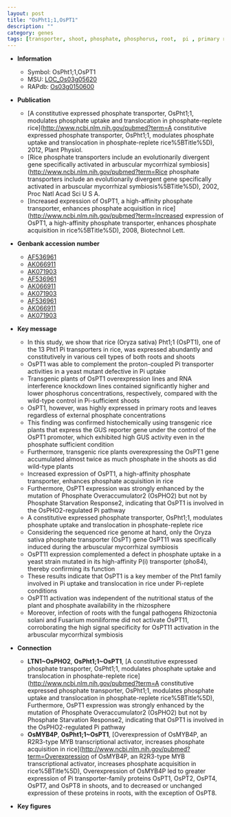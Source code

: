 ```yaml
---
layout: post
title: "OsPht1;1,OsPT1"
description: ""
category: genes
tags: [transporter, shoot, phosphate, phosphorus, root,  pi , primary root]
---
```


* **Information**  
    + Symbol: OsPht1;1,OsPT1  
    + MSU: [LOC_Os03g05620](http://rice.plantbiology.msu.edu/cgi-bin/ORF_infopage.cgi?orf=LOC_Os03g05620)  
    + RAPdb: [Os03g0150600](http://rapdb.dna.affrc.go.jp/viewer/gbrowse_details/irgsp1?name=Os03g0150600)  

* **Publication**  
    + [A constitutive expressed phosphate transporter, OsPht1;1, modulates phosphate uptake and translocation in phosphate-replete rice](http://www.ncbi.nlm.nih.gov/pubmed?term=A constitutive expressed phosphate transporter, OsPht1;1, modulates phosphate uptake and translocation in phosphate-replete rice%5BTitle%5D), 2012, Plant Physiol.
    + [Rice phosphate transporters include an evolutionarily divergent gene specifically activated in arbuscular mycorrhizal symbiosis](http://www.ncbi.nlm.nih.gov/pubmed?term=Rice phosphate transporters include an evolutionarily divergent gene specifically activated in arbuscular mycorrhizal symbiosis%5BTitle%5D), 2002, Proc Natl Acad Sci U S A.
    + [Increased expression of OsPT1, a high-affinity phosphate transporter, enhances phosphate acquisition in rice](http://www.ncbi.nlm.nih.gov/pubmed?term=Increased expression of OsPT1, a high-affinity phosphate transporter, enhances phosphate acquisition in rice%5BTitle%5D), 2008, Biotechnol Lett.

* **Genbank accession number**  
    + [AF536961](http://www.ncbi.nlm.nih.gov/nuccore/AF536961)
    + [AK066911](http://www.ncbi.nlm.nih.gov/nuccore/AK066911)
    + [AK071903](http://www.ncbi.nlm.nih.gov/nuccore/AK071903)
    + [AF536961](http://www.ncbi.nlm.nih.gov/nuccore/AF536961)
    + [AK066911](http://www.ncbi.nlm.nih.gov/nuccore/AK066911)
    + [AK071903](http://www.ncbi.nlm.nih.gov/nuccore/AK071903)
    + [AF536961](http://www.ncbi.nlm.nih.gov/nuccore/AF536961)
    + [AK066911](http://www.ncbi.nlm.nih.gov/nuccore/AK066911)
    + [AK071903](http://www.ncbi.nlm.nih.gov/nuccore/AK071903)

* **Key message**  
    + In this study, we show that rice (Oryza sativa) Pht1;1 (OsPT1), one of the 13 Pht1 Pi transporters in rice, was expressed abundantly and constitutively in various cell types of both roots and shoots
    + OsPT1 was able to complement the proton-coupled Pi transporter activities in a yeast mutant defective in Pi uptake
    + Transgenic plants of OsPT1 overexpression lines and RNA interference knockdown lines contained significantly higher and lower phosphorus concentrations, respectively, compared with the wild-type control in Pi-sufficient shoots
    + OsPT1, however, was highly expressed in primary roots and leaves regardless of external phosphate concentrations
    + This finding was confirmed histochemically using transgenic rice plants that express the GUS reporter gene under the control of the OsPT1 promoter, which exhibited high GUS activity even in the phosphate sufficient condition
    + Furthermore, transgenic rice plants overexpressing the OsPT1 gene accumulated almost twice as much phosphate in the shoots as did wild-type plants
    + Increased expression of OsPT1, a high-affinity phosphate transporter, enhances phosphate acquisition in rice
    + Furthermore, OsPT1 expression was strongly enhanced by the mutation of Phosphate Overaccumulator2 (OsPHO2) but not by Phosphate Starvation Response2, indicating that OsPT1 is involved in the OsPHO2-regulated Pi pathway
    + A constitutive expressed phosphate transporter, OsPht1;1, modulates phosphate uptake and translocation in phosphate-replete rice
    + Considering the sequenced rice genome at hand, only the Oryza sativa phosphate transporter (OsPT) gene OsPT11 was specifically induced during the arbuscular mycorrhizal symbiosis
    + OsPT11 expression complemented a defect in phosphate uptake in a yeast strain mutated in its high-affinity P(i) transporter (pho84), thereby confirming its function
    + These results indicate that OsPT1 is a key member of the Pht1 family involved in Pi uptake and translocation in rice under Pi-replete conditions
    + OsPT11 activation was independent of the nutritional status of the plant and phosphate availability in the rhizosphere
    + Moreover, infection of roots with the fungal pathogens Rhizoctonia solani and Fusarium moniliforme did not activate OsPT11, corroborating the high signal specificity for OsPT11 activation in the arbuscular mycorrhizal symbiosis

* **Connection**  
    + __LTN1~OsPHO2__, __OsPht1;1~OsPT1__, [A constitutive expressed phosphate transporter, OsPht1;1, modulates phosphate uptake and translocation in phosphate-replete rice](http://www.ncbi.nlm.nih.gov/pubmed?term=A constitutive expressed phosphate transporter, OsPht1;1, modulates phosphate uptake and translocation in phosphate-replete rice%5BTitle%5D), Furthermore, OsPT1 expression was strongly enhanced by the mutation of Phosphate Overaccumulator2 (OsPHO2) but not by Phosphate Starvation Response2, indicating that OsPT1 is involved in the OsPHO2-regulated Pi pathway
    + __OsMYB4P__, __OsPht1;1~OsPT1__, [Overexpression of OsMYB4P, an R2R3-type MYB transcriptional activator, increases phosphate acquisition in rice](http://www.ncbi.nlm.nih.gov/pubmed?term=Overexpression of OsMYB4P, an R2R3-type MYB transcriptional activator, increases phosphate acquisition in rice%5BTitle%5D), Overexpression of OsMYB4P led to greater expression of Pi transporter-family proteins OsPT1, OsPT2, OsPT4, OsPT7, and OsPT8 in shoots, and to decreased or unchanged expression of these proteins in roots, with the exception of OsPT8.

* **Key figures**  


